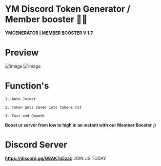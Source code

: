  # YM Discord Token Generator / Member booster 😶‍🌫️
 
 **YMGENERATOR | MEMBER BOOSTER V 1.7**

# Preview

![image](https://user-images.githubusercontent.com/123413634/214612592-c522e0de-0bef-46ae-8314-d2b717a7bc48.png)
![image](https://user-images.githubusercontent.com/123413634/214612747-c971d9c0-9a40-4135-b5f9-97b0f1f72e30.png)

# Function's
```1. Auto Joiner```

```2. Token gets saved into tokens.txt```

```3. Fast and Smooth```

**Boost ur server from low to high in an instant with our Member Booster ;)**

# Discord Server

**https://discord.gg/G8AK7g5zaz** JOIN US TODAY
